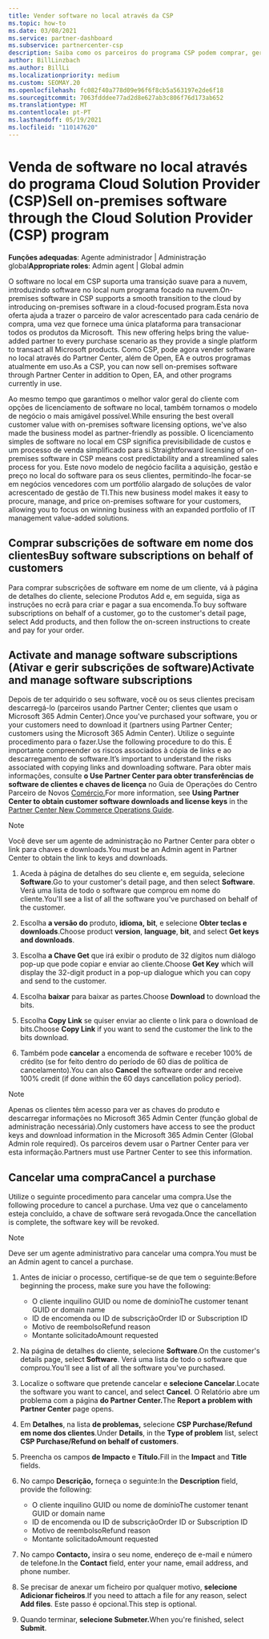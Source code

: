 ```yaml
---
title: Vender software no local através da CSP
ms.topic: how-to
ms.date: 03/08/2021
ms.service: partner-dashboard
ms.subservice: partnercenter-csp
description: Saiba como os parceiros do programa CSP podem comprar, gerir, vender e cancelar subscrições de software no local em nome dos clientes no Partner Center.
author: BillLinzbach
ms.author: BillLi
ms.localizationpriority: medium
ms.custom: SEOMAY.20
ms.openlocfilehash: fc082f40a778d09e96f6f8cb5a563197e2de6f18
ms.sourcegitcommit: 7063fdddee77ad2d8e627ab3c806f76d173ab652
ms.translationtype: MT
ms.contentlocale: pt-PT
ms.lasthandoff: 05/19/2021
ms.locfileid: "110147620"
---
```

# <a name="sell-on-premises-software-through-the-cloud-solution-provider-csp-program"></a><span data-ttu-id="fec22-103">Venda de software no local através do programa Cloud Solution Provider (CSP)</span><span class="sxs-lookup"><span data-stu-id="fec22-103">Sell on-premises software through the Cloud Solution Provider (CSP) program</span></span>

<span data-ttu-id="fec22-104">**Funções adequadas**: Agente administrador | Administração global</span><span class="sxs-lookup"><span data-stu-id="fec22-104">**Appropriate roles**: Admin agent | Global admin</span></span>

<span data-ttu-id="fec22-105">O software no local em CSP suporta uma transição suave para a nuvem, introduzindo software no local num programa focado na nuvem.</span><span class="sxs-lookup"><span data-stu-id="fec22-105">On-premises software in CSP supports a smooth transition to the cloud by introducing on-premises software in a cloud-focused program.</span></span><span data-ttu-id="fec22-106">Esta nova oferta ajuda a trazer o parceiro de valor acrescentado para cada cenário de compra, uma vez que fornece uma única plataforma para transacionar todos os produtos da Microsoft.</span><span class="sxs-lookup"><span data-stu-id="fec22-106">  This new offering helps bring the value-added partner to every purchase scenario as they provide a single platform to transact all Microsoft products.</span></span> <span data-ttu-id="fec22-107">Como CSP, pode agora vender software no local através do Partner Center, além de Open, EA e outros programas atualmente em uso.</span><span class="sxs-lookup"><span data-stu-id="fec22-107">As a CSP, you can now sell on-premises software through Partner Center in addition to Open, EA, and other programs currently in use.</span></span>  
 
<span data-ttu-id="fec22-108">Ao mesmo tempo que garantimos o melhor valor geral do cliente com opções de licenciamento de software no local, também tornamos o modelo de negócio o mais amigável possível.</span><span class="sxs-lookup"><span data-stu-id="fec22-108">While ensuring the best overall customer value with on-premises software licensing options, we've also made the business model as partner-friendly as possible.</span></span> <span data-ttu-id="fec22-109">O licenciamento simples de software no local em CSP significa previsibilidade de custos e um processo de venda simplificado para si.</span><span class="sxs-lookup"><span data-stu-id="fec22-109">Straightforward licensing of on-premises software in CSP means cost predictability and a streamlined sales process for you.</span></span> <span data-ttu-id="fec22-110">Este novo modelo de negócio facilita a aquisição, gestão e preço no local do software para os seus clientes, permitindo-lhe focar-se em negócios vencedores com um portfólio alargado de soluções de valor acrescentado de gestão de TI.</span><span class="sxs-lookup"><span data-stu-id="fec22-110">This new business model makes it easy to procure, manage, and price on-premises software for your customers, allowing you to focus on winning business with an expanded portfolio of IT management value-added solutions.</span></span>

## <a name="buy-software-subscriptions-on-behalf-of-customers"></a><span data-ttu-id="fec22-111">Comprar subscrições de software em nome dos clientes</span><span class="sxs-lookup"><span data-stu-id="fec22-111">Buy software subscriptions on behalf of customers</span></span>

<span data-ttu-id="fec22-112">Para comprar subscrições de software em nome de um cliente, vá à página de detalhes do cliente, selecione Produtos Add e, em seguida, siga as instruções no ecrã para criar e pagar a sua encomenda.</span><span class="sxs-lookup"><span data-stu-id="fec22-112">To buy software subscriptions on behalf of a customer, go to the customer's detail page, select Add products, and then follow the on-screen instructions to create and pay for your order.</span></span>

## <a name="activate-and-manage-software-subscriptions"></a><span data-ttu-id="fec22-113">Activate and manage software subscriptions (Ativar e gerir subscrições de software)</span><span class="sxs-lookup"><span data-stu-id="fec22-113">Activate and manage software subscriptions</span></span>

<span data-ttu-id="fec22-114">Depois de ter adquirido o seu software, você ou os seus clientes precisam descarregá-lo (parceiros usando Partner Center; clientes que usam o Microsoft 365 Admin Center).</span><span class="sxs-lookup"><span data-stu-id="fec22-114">Once you've purchased your software, you or your customers need to download it (partners using Partner Center; customers using the Microsoft 365 Admin Center).</span></span> <span data-ttu-id="fec22-115">Utilize o seguinte procedimento para o fazer.</span><span class="sxs-lookup"><span data-stu-id="fec22-115">Use the following procedure to do this.</span></span> <span data-ttu-id="fec22-116">É importante compreender os riscos associados à cópia de links e ao descarregamento de software.</span><span class="sxs-lookup"><span data-stu-id="fec22-116">It’s important to understand the risks associated with copying links and downloading software.</span></span> <span data-ttu-id="fec22-117">Para obter mais informações, consulte **o Use Partner Center para obter transferências de software de clientes e chaves de licença** no Guia de Operações do Centro Parceiro de Novos [Comércio.](https://partner.microsoft.com/resources/detail/partner-center-new-commerce-operations-guide-pdf)</span><span class="sxs-lookup"><span data-stu-id="fec22-117">For more information, see **Using Partner Center to obtain customer software downloads and license keys** in the [Partner Center New Commerce Operations Guide](https://partner.microsoft.com/resources/detail/partner-center-new-commerce-operations-guide-pdf).</span></span>

>[!NOTE]
><span data-ttu-id="fec22-118">Você deve ser um agente de administração no Partner Center para obter o link para chaves e downloads.</span><span class="sxs-lookup"><span data-stu-id="fec22-118">You must be an Admin agent in Partner Center to obtain the link to keys and downloads.</span></span>

1. <span data-ttu-id="fec22-119">Aceda à página de detalhes do seu cliente e, em seguida, selecione **Software**.</span><span class="sxs-lookup"><span data-stu-id="fec22-119">Go to your customer's detail page, and then select **Software**.</span></span> <span data-ttu-id="fec22-120">Verá uma lista de todo o software que comprou em nome do cliente.</span><span class="sxs-lookup"><span data-stu-id="fec22-120">You'll see a list of all the software you've purchased on behalf of the customer.</span></span>

2. <span data-ttu-id="fec22-121">Escolha **a versão do** produto, **idioma,** **bit**, e selecione **Obter teclas e downloads**.</span><span class="sxs-lookup"><span data-stu-id="fec22-121">Choose product **version**, **language**, **bit**, and select **Get keys and downloads**.</span></span> 

3. <span data-ttu-id="fec22-122">Escolha **a Chave Get** que irá exibir o produto de 32 dígitos num diálogo pop-up que pode copiar e enviar ao cliente.</span><span class="sxs-lookup"><span data-stu-id="fec22-122">Choose **Get Key** which will display the 32-digit product in a pop-up dialogue which you can copy and send to the customer.</span></span> 

4. <span data-ttu-id="fec22-123">Escolha **baixar** para baixar as partes.</span><span class="sxs-lookup"><span data-stu-id="fec22-123">Choose **Download** to download the bits.</span></span> 

5. <span data-ttu-id="fec22-124">Escolha **Copy Link** se quiser enviar ao cliente o link para o download de bits.</span><span class="sxs-lookup"><span data-stu-id="fec22-124">Choose **Copy Link** if you want to send the customer the link to the bits download.</span></span> 

6. <span data-ttu-id="fec22-125">Também pode **cancelar** a encomenda de software e receber 100% de crédito (se for feito dentro do período de 60 dias de política de cancelamento).</span><span class="sxs-lookup"><span data-stu-id="fec22-125">You can also **Cancel** the software order and receive 100% credit (if done within the 60 days cancellation policy period).</span></span>

>[!NOTE]
><span data-ttu-id="fec22-126">Apenas os clientes têm acesso para ver as chaves do produto e descarregar informações no Microsoft 365 Admin Center (função global de administração necessária).</span><span class="sxs-lookup"><span data-stu-id="fec22-126">Only customers have access to see the product keys and download information in the Microsoft 365 Admin Center (Global Admin role required).</span></span> <span data-ttu-id="fec22-127">Os parceiros devem usar o Partner Center para ver esta informação.</span><span class="sxs-lookup"><span data-stu-id="fec22-127">Partners must use Partner Center to see this information.</span></span>

## <a name="cancel-a-purchase"></a><span data-ttu-id="fec22-128">Cancelar uma compra</span><span class="sxs-lookup"><span data-stu-id="fec22-128">Cancel a purchase</span></span>

<span data-ttu-id="fec22-129">Utilize o seguinte procedimento para cancelar uma compra.</span><span class="sxs-lookup"><span data-stu-id="fec22-129">Use the following procedure to cancel a purchase.</span></span> <span data-ttu-id="fec22-130">Uma vez que o cancelamento esteja concluído, a chave de software será revogada.</span><span class="sxs-lookup"><span data-stu-id="fec22-130">Once the cancellation is complete, the software key will be revoked.</span></span>

>[!NOTE]
><span data-ttu-id="fec22-131">Deve ser um agente administrativo para cancelar uma compra.</span><span class="sxs-lookup"><span data-stu-id="fec22-131">You must be an Admin agent to cancel a purchase.</span></span> 

1.  <span data-ttu-id="fec22-132">Antes de iniciar o processo, certifique-se de que tem o seguinte:</span><span class="sxs-lookup"><span data-stu-id="fec22-132">Before beginning the process, make sure you have the following:</span></span> 
    - <span data-ttu-id="fec22-133">O cliente inquilino GUID ou nome de domínio</span><span class="sxs-lookup"><span data-stu-id="fec22-133">The customer tenant GUID or domain name</span></span>
    - <span data-ttu-id="fec22-134">ID de encomenda ou ID de subscrição</span><span class="sxs-lookup"><span data-stu-id="fec22-134">Order ID or Subscription ID</span></span>
    - <span data-ttu-id="fec22-135">Motivo de reembolso</span><span class="sxs-lookup"><span data-stu-id="fec22-135">Refund reason</span></span>
    - <span data-ttu-id="fec22-136">Montante solicitado</span><span class="sxs-lookup"><span data-stu-id="fec22-136">Amount requested</span></span>

2.  <span data-ttu-id="fec22-137">Na página de detalhes do cliente, selecione **Software**.</span><span class="sxs-lookup"><span data-stu-id="fec22-137">On the customer's details page, select **Software**.</span></span> <span data-ttu-id="fec22-138">Verá uma lista de todo o software que comprou.</span><span class="sxs-lookup"><span data-stu-id="fec22-138">You'll see a list of all the software you've purchased.</span></span> 

3.  <span data-ttu-id="fec22-139">Localize o software que pretende cancelar e **selecione Cancelar**.</span><span class="sxs-lookup"><span data-stu-id="fec22-139">Locate the software you want to cancel, and select **Cancel**.</span></span> <span data-ttu-id="fec22-140">O Relatório abre um problema com a página **do Partner Center.**</span><span class="sxs-lookup"><span data-stu-id="fec22-140">The **Report a problem with Partner Center** page opens.</span></span> 

4.  <span data-ttu-id="fec22-141">Em **Detalhes**, na lista **de problemas,** selecione **CSP Purchase/Refund em nome dos clientes**.</span><span class="sxs-lookup"><span data-stu-id="fec22-141">Under **Details**, in the **Type of problem** list, select **CSP Purchase/Refund on behalf of customers**.</span></span>

5.  <span data-ttu-id="fec22-142">Preencha os campos **de Impacto** e **Título.**</span><span class="sxs-lookup"><span data-stu-id="fec22-142">Fill in the **Impact** and **Title** fields.</span></span> 

6.  <span data-ttu-id="fec22-143">No campo **Descrição,** forneça o seguinte:</span><span class="sxs-lookup"><span data-stu-id="fec22-143">In the **Description** field, provide the following:</span></span> 
    -   <span data-ttu-id="fec22-144">O cliente inquilino GUID ou nome de domínio</span><span class="sxs-lookup"><span data-stu-id="fec22-144">The customer tenant GUID or domain name</span></span>
    -   <span data-ttu-id="fec22-145">ID de encomenda ou ID de subscrição</span><span class="sxs-lookup"><span data-stu-id="fec22-145">Order ID or Subscription ID</span></span>
    -   <span data-ttu-id="fec22-146">Motivo de reembolso</span><span class="sxs-lookup"><span data-stu-id="fec22-146">Refund reason</span></span>
    -   <span data-ttu-id="fec22-147">Montante solicitado</span><span class="sxs-lookup"><span data-stu-id="fec22-147">Amount requested</span></span>

7.  <span data-ttu-id="fec22-148">No campo **Contacto,** insira o seu nome, endereço de e-mail e número de telefone.</span><span class="sxs-lookup"><span data-stu-id="fec22-148">In the **Contact** field, enter your name, email address, and phone number.</span></span> 

8.  <span data-ttu-id="fec22-149">Se precisar de anexar um ficheiro por qualquer motivo, **selecione Adicionar ficheiros**.</span><span class="sxs-lookup"><span data-stu-id="fec22-149">If you need to attach a file for any reason, select **Add files**.</span></span> <span data-ttu-id="fec22-150">Este passo é opcional.</span><span class="sxs-lookup"><span data-stu-id="fec22-150">This step is optional.</span></span> 

9.  <span data-ttu-id="fec22-151">Quando terminar, **selecione Submeter.**</span><span class="sxs-lookup"><span data-stu-id="fec22-151">When you're finished, select **Submit**.</span></span>